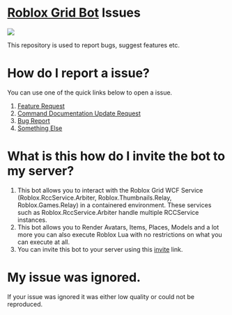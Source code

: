 # [Roblox Grid Bot](https://github.com/bedev2-deploy/Roblox-Grid-Bot) Issues
![](http://t2.xolcdn.ml/b105a43d3fb8642722bda49c6684e322.jpg)

This repository is used to report bugs, suggest features etc.

# How do I report a issue?

You can use one of the quick links below to open a issue.
1. [Feature Request](https://github.com/bedev2/Grid-Bot-Issues/issues/new?assignees=3UR&labels=Feature+Request%2C+Suggestion&template=feature_request.md&title=%5BFEATURE%5D)
2. [Command Documentation Update Request](https://github.com/bedev2/Grid-Bot-Issues/issues/new?assignees=3UR&labels=Documentation&template=command-documentation-suggestion.md&title=%5BCOMMAND-DOCUMENTATION%5D)
3. [Bug Report](https://github.com/bedev2/Grid-Bot-Issues/issues/new?assignees=3UR&labels=Arbiter%2C+Bug%2C+RCCService%2C+TODO%2C+Vulnerability&template=bug_report.md&title=%5BBUG%5D)
4. [Something Else](https://github.com/bedev2/Grid-Bot-Issues/issues/new)

# What is this how do I invite the bot to my server?
1. This bot allows you to interact with the Roblox Grid WCF Service (Roblox.RccService.Arbiter, Roblox.Thumbnails.Relay, Roblox.Games.Relay) in a containered environment. These services such as Roblox.RccService.Arbiter handle multiple RCCService instances.
2. This bot allows you to Render Avatars, Items, Places, Models and a lot more you can also execute Roblox Lua with no restrictions on what you can execute at all.
2. You can invite this bot to your server using this [invite](https://discord.com/oauth2/authorize?client_id=900285873252335656&scope=bot&permissions=414531832896) link.

# My issue was ignored.
If your issue was ignored it was either low quality or could not be reproduced.
